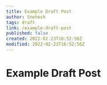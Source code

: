 ```yaml
---
title: Example Draft Post
author: Snehesh
tags: draft
link: /example-draft-post
published: false
created: 2022-02-23T16:52:56Z
modified: 2022-02-23T16:52:56Z
---
```


# Example Draft Post
